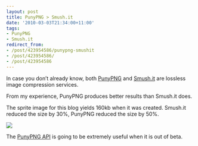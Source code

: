```yaml
---
layout: post
title: PunyPNG > Smush.it
date: '2010-03-03T21:34:00+11:00'
tags:
- PunyPNG
- Smush.it
redirect_from:
- /post/423954586/punypng-smushit
- /post/423954586/
- /post/423954586
---
```

In case you don’t already know, both [PunyPNG](http://www.gracepointafterfive.com/punypng/) and [Smush.it](http://developer.yahoo.com/yslow/smushit/) are lossless image compression services.

From my experience, PunyPNG produces better results than Smush.it does.

The sprite image for this blog yields 160kb when it was created. Smush.it reduced the size by 30%, PunyPNG reduced the size by 50%.

![](/img/posts/old/tumblr_kypcjfCp7r1qalr27.png)

The [PunyPNG API](http://www.gracepointafterfive.com/punypng/api) is going to be extremely useful when it is out of beta.

